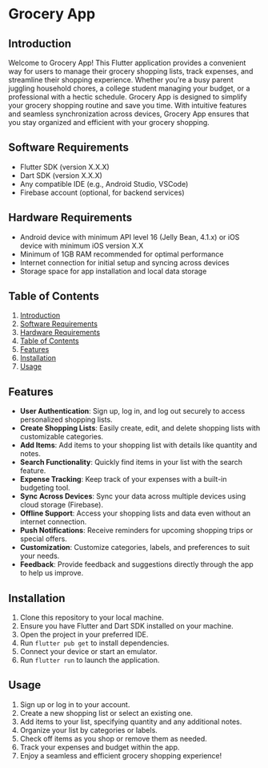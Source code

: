 # Grocery App

## Introduction

Welcome to Grocery App! This Flutter application provides a convenient way for users to manage their grocery shopping lists, track expenses, and streamline their shopping experience. Whether you're a busy parent juggling household chores, a college student managing your budget, or a professional with a hectic schedule.
Grocery App is designed to simplify your grocery shopping routine and save you time. With intuitive features and seamless synchronization across devices, Grocery App ensures that you stay organized and efficient with your grocery shopping.

## Software Requirements
- Flutter SDK (version X.X.X)
- Dart SDK (version X.X.X)
- Any compatible IDE (e.g., Android Studio, VSCode)
- Firebase account (optional, for backend services)

## Hardware Requirements
- Android device with minimum API level 16 (Jelly Bean, 4.1.x) or iOS device with minimum iOS version X.X
- Minimum of 1GB RAM recommended for optimal performance
- Internet connection for initial setup and syncing across devices
- Storage space for app installation and local data storage

## Table of Contents
1. [Introduction](#introduction)
2. [Software Requirements](#software-requirements)
3. [Hardware Requirements](#hardware-requirements)
4. [Table of Contents](#table-of-contents)
5. [Features](#features)
6. [Installation](#installation)
7. [Usage](#usage)

## Features
- **User Authentication**: Sign up, log in, and log out securely to access personalized shopping lists.
- **Create Shopping Lists**: Easily create, edit, and delete shopping lists with customizable categories.
- **Add Items**: Add items to your shopping list with details like quantity and notes.
- **Search Functionality**: Quickly find items in your list with the search feature.
- **Expense Tracking**: Keep track of your expenses with a built-in budgeting tool.
- **Sync Across Devices**: Sync your data across multiple devices using cloud storage (Firebase).
- **Offline Support**: Access your shopping lists and data even without an internet connection.
- **Push Notifications**: Receive reminders for upcoming shopping trips or special offers.
- **Customization**: Customize categories, labels, and preferences to suit your needs.
- **Feedback**: Provide feedback and suggestions directly through the app to help us improve.

## Installation
1. Clone this repository to your local machine.
2. Ensure you have Flutter and Dart SDK installed on your machine.
3. Open the project in your preferred IDE.
4. Run `flutter pub get` to install dependencies.
5. Connect your device or start an emulator.
6. Run `flutter run` to launch the application.

## Usage
1. Sign up or log in to your account.
2. Create a new shopping list or select an existing one.
3. Add items to your list, specifying quantity and any additional notes.
4. Organize your list by categories or labels.
5. Check off items as you shop or remove them as needed.
6. Track your expenses and budget within the app.
7. Enjoy a seamless and efficient grocery shopping experience!


